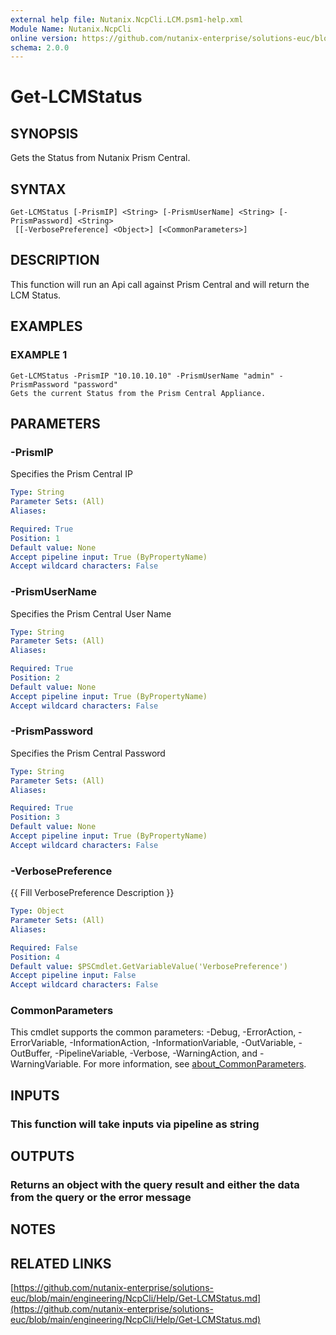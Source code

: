 ```yaml
---
external help file: Nutanix.NcpCli.LCM.psm1-help.xml
Module Name: Nutanix.NcpCli
online version: https://github.com/nutanix-enterprise/solutions-euc/blob/main/engineering/NcpCli/Help/Get-LCMStatus.md
schema: 2.0.0
---
```


# Get-LCMStatus

## SYNOPSIS
Gets the Status from Nutanix Prism Central.

## SYNTAX

```
Get-LCMStatus [-PrismIP] <String> [-PrismUserName] <String> [-PrismPassword] <String>
 [[-VerbosePreference] <Object>] [<CommonParameters>]
```

## DESCRIPTION
This function will run an Api call against Prism Central and will return the LCM Status.

## EXAMPLES

### EXAMPLE 1
```
Get-LCMStatus -PrismIP "10.10.10.10" -PrismUserName "admin" -PrismPassword "password"
Gets the current Status from the Prism Central Appliance.
```

## PARAMETERS

### -PrismIP
Specifies the Prism Central IP

```yaml
Type: String
Parameter Sets: (All)
Aliases:

Required: True
Position: 1
Default value: None
Accept pipeline input: True (ByPropertyName)
Accept wildcard characters: False
```

### -PrismUserName
Specifies the Prism Central User Name

```yaml
Type: String
Parameter Sets: (All)
Aliases:

Required: True
Position: 2
Default value: None
Accept pipeline input: True (ByPropertyName)
Accept wildcard characters: False
```

### -PrismPassword
Specifies the Prism Central Password

```yaml
Type: String
Parameter Sets: (All)
Aliases:

Required: True
Position: 3
Default value: None
Accept pipeline input: True (ByPropertyName)
Accept wildcard characters: False
```

### -VerbosePreference
{{ Fill VerbosePreference Description }}

```yaml
Type: Object
Parameter Sets: (All)
Aliases:

Required: False
Position: 4
Default value: $PSCmdlet.GetVariableValue('VerbosePreference')
Accept pipeline input: False
Accept wildcard characters: False
```

### CommonParameters
This cmdlet supports the common parameters: -Debug, -ErrorAction, -ErrorVariable, -InformationAction, -InformationVariable, -OutVariable, -OutBuffer, -PipelineVariable, -Verbose, -WarningAction, and -WarningVariable. For more information, see [about_CommonParameters](http://go.microsoft.com/fwlink/?LinkID=113216).

## INPUTS

### This function will take inputs via pipeline as string
## OUTPUTS

### Returns an object with the query result and either the data from the query or the error message
## NOTES

## RELATED LINKS

[https://github.com/nutanix-enterprise/solutions-euc/blob/main/engineering/NcpCli/Help/Get-LCMStatus.md](https://github.com/nutanix-enterprise/solutions-euc/blob/main/engineering/NcpCli/Help/Get-LCMStatus.md)

